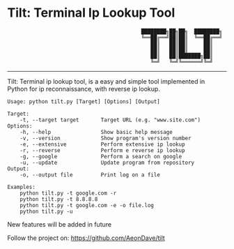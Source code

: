 Tilt: Terminal Ip Lookup Tool
====




                                               ████████╗██╗██╗  ████████╗
                                               ╚══██╔══╝██║██║  ╚══██╔══╝
                                                  ██║   ██║██║     ██║   
                                                  ██║   ██║██║     ██║   
                                                  ██║   ██║███████╗██║   
                                                  ╚═╝   ╚═╝╚══════╝╚═╝ 

-------------
 
 Tilt: Terminal ip lookup tool, is a easy and simple tool implemented in Python for ip reconnaissance, with reverse ip lookup.
 
 
    Usage: python tilt.py [Target] [Options] [Output]

    Target:
        -t, --target target       Target URL (e.g. "www.site.com")
    Options:
        -h, --help                Show basic help message
        -v, --version             Show program's version number
        -e, --extensive           Perform extensive ip lookup
        -r, --reverse             Perform e reverse ip lookup
        -g, --google              Perform a search on google
        -u, --update              Update program from repository
    Output: 
        -o, --output file         Print log on a file

    Examples:
        python tilt.py -t google.com -r
        python tilt.py -t 8.8.8.8
        python tilt.py -t google.com -e -o file.log
        python tilt.py -u
        
New features will be added in future

Follow the project on: https://github.com/AeonDave/tilt
